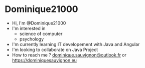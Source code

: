 # Dominique21000



- Hi, I'm @Dominique21000
- I'm interested in 
  - science of computer
  - psychology
- I'm currently learning IT developement with Java and Angular
- I'm looking to collaborate on Java Project
- How to reach me ? dominique.sauvignon@outlook.fr or https://dominiquesauvignon.eu

